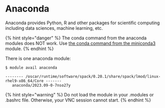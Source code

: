 # Anaconda

Anaconda provides Python, R and other packages for scientific computing including data sciences, machine learning, etc.

{% hint style="danger" %}
The conda command from the anaconda modules does NOT work. Use [the conda command from the miniconda3 ](anaconda.md#conda)module.&#x20;
{% endhint %}

There is one anaconda module:

```
$ module avail anaconda

-------- /oscar/runtime/software/spack/0.20.1/share/spack/lmod/linux-rhel9-x86_64/Core -------
   anaconda/2023.09-0-7nso27y

```

{% hint style="warning" %}
Do not load the module in your .modules or .bashrc file. Otherwise, your VNC session cannot start.
{% endhint %}

